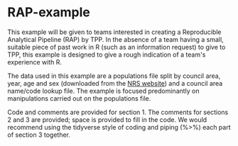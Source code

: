 # RAP-example

This example will be given to teams interested in creating a Reproducible Analytical Pipeline (RAP) by TPP. In the absence of a team having a small, suitable piece of past work in R (such as an information request) to give to TPP, this example is designed to give a rough indication of a team's experience with R.

The data used in this example are a populations file split by council area, year, age and sex (downloaded from the [NRS website](https://www.nrscotland.gov.uk/)) and a council area name/code lookup file. The example is focused predominantly on manipulations carried out on the populations file.

Code and comments are provided for section 1. The comments for sections 2 and 3 are provided; space is provided to fill in the code. We would recommend using the tidyverse style of coding and piping (%>%) each part of section 3 together.

